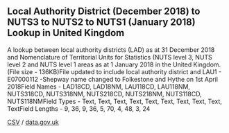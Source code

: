 ## Local Authority District (December 2018) to NUTS3 to NUTS2 to NUTS1 (January 2018) Lookup in United Kingdom

A lookup between local authority districts (LAD) as at 31 December 2018 and Nomenclature of Territorial Units for Statistics (NUTS level 3, NUTS level 2 and NUTS level 1 areas as at 1 January 2018 in the United Kingdom. (File size - 136KB)File updated to include local authority district and LAU1 -  E07000112 -Shepway name changed to Folkestone and Hythe on 1st April 2018Field Names - LAD18CD, LAD18NM, LAU118CD, LAU118NM, NUTS318CD, NUTS318NM, NUTS218CD, NUTS218NM, NUTS118CD, NUTS118NMField Types - Text, Text, Text, Text, Text, Text, Text, Text, Text, TextField Lengths - 9, 36, 9, 36, 5, 70, 4, 48, 3, 24

[CSV](../csv/176.csv) / [data.gov.uk](https://data.gov.uk/dataset/86beb640-9fa4-4131-b330-fc26d74c074f/local-authority-district-december-2018-to-nuts3-to-nuts2-to-nuts1-january-2018-lookup-in-united-kingdom)

